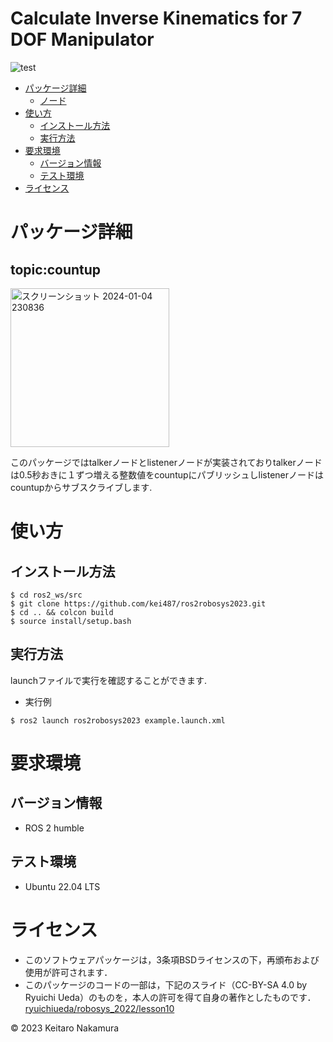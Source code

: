 # Calculate Inverse Kinematics for 7 DOF Manipulator
![test](https://github.com/kei487/ros2robosys2023/tree/submission/actions/workflows/test.yml/badge.svg)

* [パッケージ詳細](#パッケージ詳細)
  * [ノード](#calculaterノード)
* [使い方](#使い方)
  * [インストール方法](#インストール方法)
  * [実行方法](#コードの実行方法)
* [要求環境](#要求環境)
  * [バージョン情報](#バージョン情報)
  * [テスト環境](#テスト環境)
* [ライセンス](#ライセンス)


# パッケージ詳細
## topic:countup
<img width="254" alt="スクリーンショット 2024-01-04 230836" src="https://github.com/kei487/ros2robosys2023/assets/79034190/1c25f194-52d2-446f-bd71-82cb47aefbf9">
  
このパッケージではtalkerノードとlistenerノードが実装されておりtalkerノードは0.5秒おきに１ずつ増える整数値をcountupにパブリッシュしlistenerノードはcountupからサブスクライブします.  

# 使い方
## インストール方法
```
$ cd ros2_ws/src
$ git clone https://github.com/kei487/ros2robosys2023.git
$ cd .. && colcon build
$ source install/setup.bash
```

## 実行方法
 launchファイルで実行を確認することができます.
* 実行例
```
$ ros2 launch ros2robosys2023 example.launch.xml 
```

# 要求環境
## バージョン情報
* ROS 2 humble
## テスト環境
* Ubuntu 22.04 LTS

# ライセンス
* このソフトウェアパッケージは，3条項BSDライセンスの下，再頒布および使用が許可されます．
* このパッケージのコードの一部は，下記のスライド（CC-BY-SA 4.0 by Ryuichi Ueda）のものを，本人の許可を得て自身の著作としたものです．
   [ryuichiueda/robosys_2022/lesson10](https://ryuichiueda.github.io/my_slides/robosys_2022/lesson10.html#/)
 
 © 2023 Keitaro Nakamura 
